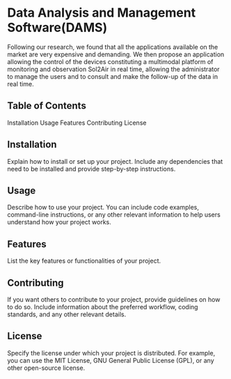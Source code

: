 # Data Analysis and Management Software(DAMS)
Following our research, we found that all the applications available on the market are very expensive and demanding.
We then propose an application allowing the control of the devices constituting a multimodal platform of monitoring and observation Sol2Air in real time, allowing the administrator to manage the users and to consult and make the follow-up of the data in real time.
## Table of Contents
Installation
Usage
Features
Contributing
License

## Installation
Explain how to install or set up your project. Include any dependencies that need to be installed and provide step-by-step instructions.

## Usage
Describe how to use your project. You can include code examples, command-line instructions, or any other relevant information to help users understand how your project works.

## Features
List the key features or functionalities of your project.

## Contributing
If you want others to contribute to your project, provide guidelines on how to do so. Include information about the preferred workflow, coding standards, and any other relevant details.

## License
Specify the license under which your project is distributed. For example, you can use the MIT License, GNU General Public License (GPL), or any other open-source license.
